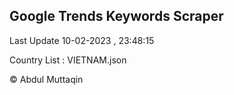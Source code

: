 

## Google Trends Keywords Scraper 
 
Last Update 10-02-2023 , 23:48:15

Country List :
VIETNAM.json



© Abdul Muttaqin 
